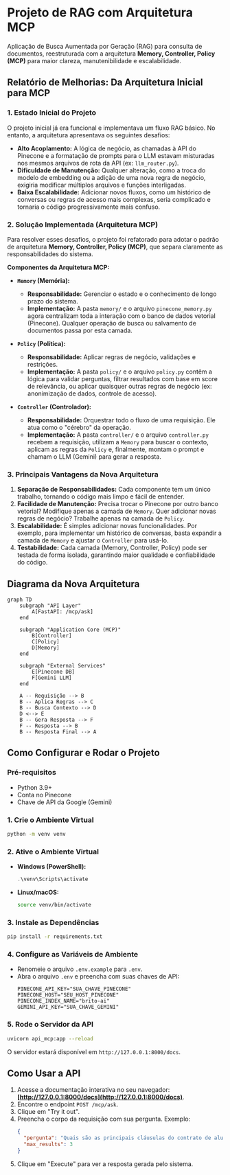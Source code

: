 # Projeto de RAG com Arquitetura MCP

Aplicação de Busca Aumentada por Geração (RAG) para consulta de documentos, reestruturada com a arquitetura **Memory, Controller, Policy (MCP)** para maior clareza, manutenibilidade e escalabilidade.

## Relatório de Melhorias: Da Arquitetura Inicial para MCP

### 1. Estado Inicial do Projeto

O projeto inicial já era funcional e implementava um fluxo RAG básico. No entanto, a arquitetura apresentava os seguintes desafios:
- **Alto Acoplamento:** A lógica de negócio, as chamadas à API do Pinecone e a formatação de prompts para o LLM estavam misturadas nos mesmos arquivos de rota da API (ex: `llm_router.py`).
- **Dificuldade de Manutenção:** Qualquer alteração, como a troca do modelo de embedding ou a adição de uma nova regra de negócio, exigiria modificar múltiplos arquivos e funções interligadas.
- **Baixa Escalabilidade:** Adicionar novos fluxos, como um histórico de conversas ou regras de acesso mais complexas, seria complicado e tornaria o código progressivamente mais confuso.

### 2. Solução Implementada (Arquitetura MCP)

Para resolver esses desafios, o projeto foi refatorado para adotar o padrão de arquitetura **Memory, Controller, Policy (MCP)**, que separa claramente as responsabilidades do sistema.

**Componentes da Arquitetura MCP:**

- **`Memory` (Memória):**
  - **Responsabilidade:** Gerenciar o estado e o conhecimento de longo prazo do sistema.
  - **Implementação:** A pasta `memory/` e o arquivo `pinecone_memory.py` agora centralizam toda a interação com o banco de dados vetorial (Pinecone). Qualquer operação de busca ou salvamento de documentos passa por esta camada.

- **`Policy` (Política):**
  - **Responsabilidade:** Aplicar regras de negócio, validações e restrições.
  - **Implementação:** A pasta `policy/` e o arquivo `policy.py` contêm a lógica para validar perguntas, filtrar resultados com base em score de relevância, ou aplicar quaisquer outras regras de negócio (ex: anonimização de dados, controle de acesso).

- **`Controller` (Controlador):**
  - **Responsabilidade:** Orquestrar todo o fluxo de uma requisição. Ele atua como o "cérebro" da operação.
  - **Implementação:** A pasta `controller/` e o arquivo `controller.py` recebem a requisição, utilizam a `Memory` para buscar o contexto, aplicam as regras da `Policy` e, finalmente, montam o prompt e chamam o LLM (Gemini) para gerar a resposta.

### 3. Principais Vantagens da Nova Arquitetura

1.  **Separação de Responsabilidades:** Cada componente tem um único trabalho, tornando o código mais limpo e fácil de entender.
2.  **Facilidade de Manutenção:** Precisa trocar o Pinecone por outro banco vetorial? Modifique apenas a camada de `Memory`. Quer adicionar novas regras de negócio? Trabalhe apenas na camada de `Policy`.
3.  **Escalabilidade:** É simples adicionar novas funcionalidades. Por exemplo, para implementar um histórico de conversas, basta expandir a camada de `Memory` e ajustar o `Controller` para usá-lo.
4.  **Testabilidade:** Cada camada (Memory, Controller, Policy) pode ser testada de forma isolada, garantindo maior qualidade e confiabilidade do código.

## Diagrama da Nova Arquitetura

```mermaid
graph TD
    subgraph "API Layer"
        A[FastAPI: /mcp/ask]
    end

    subgraph "Application Core (MCP)"
        B[Controller]
        C[Policy]
        D[Memory]
    end

    subgraph "External Services"
        E[Pinecone DB]
        F[Gemini LLM]
    end

    A -- Requisição --> B
    B -- Aplica Regras --> C
    B -- Busca Contexto --> D
    D <--> E
    B -- Gera Resposta --> F
    F -- Resposta --> B
    B -- Resposta Final --> A
```

## Como Configurar e Rodar o Projeto

### Pré-requisitos
- Python 3.9+
- Conta no Pinecone
- Chave de API da Google (Gemini)

### 1. Crie o Ambiente Virtual
```bash
python -m venv venv
```

### 2. Ative o Ambiente Virtual
- **Windows (PowerShell):**
  ```powershell
  .\venv\Scripts\activate
  ```
- **Linux/macOS:**
  ```bash
  source venv/bin/activate
  ```

### 3. Instale as Dependências
```bash
pip install -r requirements.txt
```

### 4. Configure as Variáveis de Ambiente
- Renomeie o arquivo `.env.example` para `.env`.
- Abra o arquivo `.env` e preencha com suas chaves de API:
  ```
  PINECONE_API_KEY="SUA_CHAVE_PINECONE"
  PINECONE_HOST="SEU_HOST_PINECONE"
  PINECONE_INDEX_NAME="brito-ai"
  GEMINI_API_KEY="SUA_CHAVE_GEMINI"
  ```

### 5. Rode o Servidor da API
```bash
uvicorn api_mcp:app --reload
```
O servidor estará disponível em `http://127.0.0.1:8000/docs`.

## Como Usar a API

1.  Acesse a documentação interativa no seu navegador: **[http://127.0.0.1:8000/docs](http://127.0.0.1:8000/docs)**.
2.  Encontre o endpoint `POST /mcp/ask`.
3.  Clique em "Try it out".
4.  Preencha o corpo da requisição com sua pergunta. Exemplo:
    ```json
    {
      "pergunta": "Quais são as principais cláusulas do contrato de aluguel?",
      "max_results": 3
    }
    ```
5.  Clique em "Execute" para ver a resposta gerada pelo sistema.

